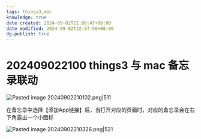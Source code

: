 ```yaml
---
tags: things3,mac
knowledge: true
date created: 2024-09-02T21:00:47+08:00
date modified: 2024-09-02T22:07:50+08:00
dg-publish: true
---
```


# 202409022100 things3 与 mac 备忘录联动

![Pasted image 20240902210102.png|511](/img/user/attachs/Pasted%20image%2020240902210102.png)

在备忘录中选择【添加App链接】后，当打开对应的页面时，对应的备忘录会在右下角露出一个小图标


![Pasted image 20240902210326.png|521](/img/user/attachs/Pasted%20image%2020240902210326.png)
